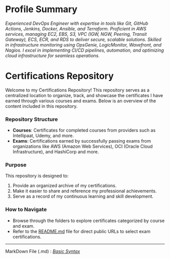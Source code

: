 
# Profile Summary

*Experienced DevOps Engineer with expertise in tools like Git, GitHub Actions, Jenkins, Docker, Ansible, and Terraform. Proficient in AWS services, managing EC2, EBS, S3, VPC (IGW, NGW, Peering, Transit Gateway), ECS, ECR, and RDS to deliver secure, scalable solutions. Skilled in infrastructure monitoring using OpsGenie, LogicMonitor, Wavefront, and Nagios. I excel in implementing CI/CD pipelines, automation, and optimizing cloud infrastructure for seamless operations.*

# Certifications Repository

Welcome to my Certifications Repository! This repository serves as a centralized location to organize, track, and showcase the certificates I have earned through various courses and exams. Below is an overview of the content included in this repository.

### Repository Structure

- **Courses**: Certificates for completed courses from providers such as Intellipaat, Udemy, and more.
- **Exams**: Certifications earned by successfully passing exams from organizations like AWS (Amazon Web Services), OCI (Oracle Cloud Infrastructure), and HashiCorp and more.

### Purpose

This repository is designed to:

1. Provide an organized archive of my certifications.
2. Make it easier to share and reference my professional achievements.
3. Serve as a record of my continuous learning and skill development.

### How to Navigate

- Browse through the folders to explore certificates categorized by course and exam.
- Refer to the [README.md](https://github.com/sivaprasath-p/spp-certifications/tree/main/2.%20Exam%20Certifications) file for direct public URLs to select exam certifications.

---

MarkDown File (.md) : *[Basic Syntax](https://www.markdownguide.org/basic-syntax/)*
